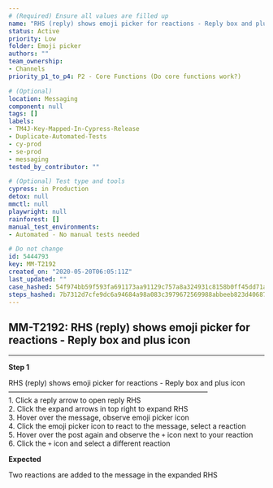 ```yaml
---
# (Required) Ensure all values are filled up
name: "RHS (reply) shows emoji picker for reactions - Reply box and plus icon"
status: Active
priority: Low
folder: Emoji picker
authors: ""
team_ownership:
- Channels
priority_p1_to_p4: P2 - Core Functions (Do core functions work?)

# (Optional)
location: Messaging
component: null
tags: []
labels:
- TM4J-Key-Mapped-In-Cypress-Release
- Duplicate-Automated-Tests
- cy-prod
- se-prod
- messaging
tested_by_contributor: ""

# (Optional) Test type and tools
cypress: in Production
detox: null
mmctl: null
playwright: null
rainforest: []
manual_test_environments:
- Automated - No manual tests needed

# Do not change
id: 5444793
key: MM-T2192
created_on: "2020-05-20T06:05:11Z"
last_updated: ""
case_hashed: 54f974bb59f593fa691173aa91129c757a8a324931c8158b0ff45dd71a82f75ef350eeb724f9df45cfe783ac65aa203b
steps_hashed: 7b7312d7cfe9dc6a94684a98a083c3979672569988abbeeb823d406876e2b1de7062379017574308cdf33a86179b605d
---
```


<!-- (Auto-generated) Based on frontmatter's "key" and "name" -->

## MM-T2192: RHS (reply) shows emoji picker for reactions - Reply box and plus icon

---

**Step 1**

RHS (reply) shows emoji picker for reactions - Reply box and plus icon\
————————————————————————————\
1\. Click a reply arrow to open reply RHS\
2\. Click the expand arrows in top right to expand RHS\
3\. Hover over the message, observe emoji picker icon\
4\. Click the emoji picker icon to react to the message, select a reaction\
5\. Hover over the post again and observe the `+` icon next to your reaction\
6\. Click the `+` icon and select a different reaction

**Expected**

Two reactions are added to the message in the expanded RHS
